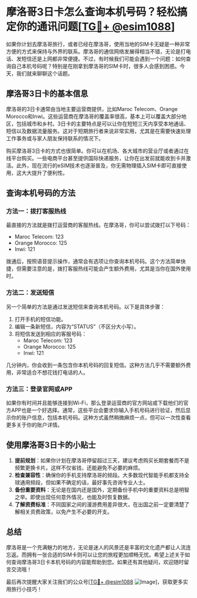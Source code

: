 # 摩洛哥3日卡怎么查询本机号码？轻松搞定你的通讯问题[[TG💪+ @esim1088](https://t.me/s/esim1088)]

如果你计划去摩洛哥旅行，或者已经在摩洛哥，使用当地的SIM卡无疑是一种非常方便的方式来保持与外界的联系。摩洛哥的通信网络发展得相当不错，无论是打电话、发短信还是上网都非常便捷。不过，有时候我们可能会遇到一个问题：如何查询自己本机号码呢？特别是在刚拿到摩洛哥的SIM卡时，很多人会感到困惑。今天，我们就来聊聊这个话题。

## 摩洛哥3日卡的基本信息

摩洛哥的3日卡通常由当地主要运营商提供，比如Maroc Telecom、Orange Morocco和Inwi。这些运营商在摩洛哥的覆盖率很高，基本上可以覆盖大部分地区，包括城市和乡村。3日卡的主要特点是可以让你在短短三天内享受本地通话、短信以及数据流量服务。这对于短期旅行者来说非常实用，尤其是在需要快速处理工作事务或与家人朋友保持联系的情况下。

购买摩洛哥3日卡的方式也很简单。你可以在机场、各大城市的营业厅或者通过在线平台购买。一些电商平台甚至提供国际快递服务，让你在出发前就能收到卡并激活。此外，现在流行的eSIM技术也逐渐普及，你无需物理插入SIM卡即可直接使用，这大大提升了便利性。

## 查询本机号码的方法

### 方法一：拨打客服热线

最直接的方法就是拨打运营商的客服热线。在摩洛哥，你可以尝试拨打以下号码：

- Maroc Telecom: 123
- Orange Morocco: 125
- Inwi: 121

拨通后，按照语音提示操作，通常会有选项让你查询本机号码。这个方法简单快捷，但需要注意的是，拨打客服热线可能会产生额外费用，尤其是当你在国外使用时。

### 方法二：发送短信

另一个简单的方法是通过发送短信来查询本机号码。以下是具体步骤：

1. 打开手机的短信功能。
2. 编辑一条新短信，内容为“STATUS”（不区分大小写）。
3. 将短信发送到相应的客服号码：
   - Maroc Telecom: 123
   - Orange Morocco: 125
   - Inwi: 121

几分钟内，你会收到一条包含你本机号码的回复短信。这种方法几乎不需要额外费用，非常适合不想花钱打电话的人。

### 方法三：登录官网或APP

如果你有时间并且能够连接到Wi-Fi，那么登录运营商的官方网站或下载他们的官方APP也是一个好选择。通常，这些平台会要求你输入手机号码进行验证，然后显示你的账户信息，包括本机号码。这种方式虽然稍微麻烦一点，但可以一次性查看更多关于你的账户详情。

## 使用摩洛哥3日卡的小贴士

1. **提前规划**：如果你计划在摩洛哥停留超过三天，建议考虑购买长期套餐而不是频繁更换卡片。这样不仅省钱，还能避免不必要的麻烦。
2. **检查兼容性**：确保你的手机支持摩洛哥的频段。大多数现代智能手机都支持全球通用频段，但如果不确定的话，最好事先咨询专业人士。
3. **备份重要资料**：无论是在国内还是国外，定期备份手机中的重要资料总是明智之举。即使出现任何意外情况，也能及时恢复数据。
4. **了解资费标准**：不同国家之间的漫游费用差异很大，在出国之前一定要清楚了解相关资费政策，以免产生不必要的开支。

## 总结

摩洛哥是一个充满魅力的地方，无论是迷人的风景还是丰富的文化遗产都让人流连忘返。而拥有一张合适的SIM卡则可以让您的旅程更加顺畅无忧。希望上述关于如何查询摩洛哥3日卡本机号码的内容能帮助到您。如果还有其他疑问，欢迎随时留言交流哦！

最后再次提醒大家关注我们的公众号[[TG💪+ @esim1088](https://t.me/s/esim1088) ![Image](https://i.postimg.cc/4NQfJmqS/Snipaste-2025-05-13-00-14-12.png)]，获取更多实用旅行小技巧！